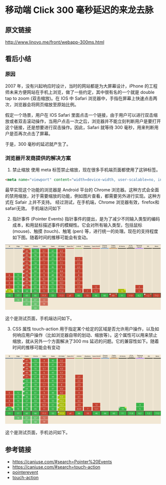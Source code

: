 # 移动端 Click 300 毫秒延迟的来龙去脉
## 原文链接
http://www.linovo.me/front/webapp-300ms.html

## 看后小结
### 原因
2007 年，没有兴起响应时设计，当时的网站都是为大屏幕设计，iPhone 的工程师未来方便网站在手机上浏览，做了一些约定，其中很有名的一个就是 double tap to zoom (双击缩放)。在 IOS 中 Safari 浏览器中，手指在屏幕上快速点击两次，浏览器会将网页缩放至原始比例。

假定一个场景，用户在 IOS Safari 里面点击一个链接，由于用户可以进行双击缩放或者双击滚动操作，当用户点击一次之后，浏览器并不能立刻判断用户是要打开这个链接，还是想要进行双击操作。因此，Safari 就等待 300 毫秒，用来判断用户是否再次点击了屏幕。

于是，300 毫秒的延迟就产生了。

### 浏览器开发商提供的解决方案
1. 禁止缩放
使用 meta 标签禁止缩放，现在很多手机端页面都使用了这钟标签。
```html
<meta name="viewport" content="width=device-width, user-scalable=no, initial-scale=1.0, maximum-scale=1.0, minimum-scale=1.0">
```
最早实现这个功能的浏览器是 Android 平台的 Chrome 浏览器。这种方式会全面的禁用缩放，对于需要缩放的功能，例如图片查看，都需要另外进行实现。这种方式在 Safair 上并不支持。
经过测试，在手机端，Chrome 浏览器有效，firefox和safari无效。
手机端访问如下

2. 指针事件 (Pointer Events)
指针事件的提出，是为了减少不同输入类型的编码成本，和用鼠标描述事件的模糊性。它会对所有输入类型，包括鼠标 (mouse)、触摸 (touch)、触笔 (pen) 等，进行统一的处理。现在的支持程度如下图。随着时间的推移可能会有变动。

![pointer-events-support](../images/6-pointer-events-support.png)

这个是测试页面，手机端访问如下。

3. CSS 属性 touch-action
用于指定某个给定的区域是否允许用户操作，以及如何响应用户操作（比如浏览器自带的划动、缩放等）。这个属性可以用来禁止缩放，就从另外一个方面解决了300 ms 延迟的问题。它的兼容性如下。随着时间的推移可能会有变动

![touch-action-support](../images/6-touch-action-support.png)

这个是测试页面，手机访问如下。

## 参考链接
- https://caniuse.com/#search=Pointer%20Events
- https://caniuse.com/#search=touch-action
- [pointerevent](https://www.w3.org/TR/pointerevents/#pointerevent-interface)
- [touch-action](https://developer.mozilla.org/zh-CN/docs/Web/CSS/touch-action)